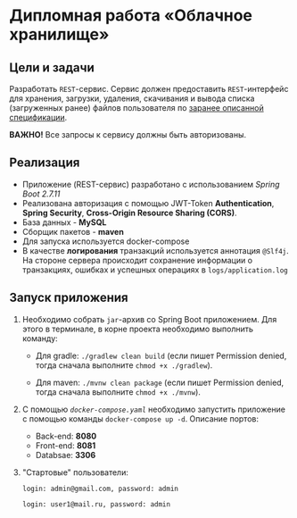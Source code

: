 # Дипломная работа «Облачное хранилище»
## Цели и задачи
Разработать `REST`-сервис. Сервис должен предоставить `REST`-интерфейс для хранения, загрузки, удаления, скачивания и вывода списка (загруженных ранее) файлов пользователя по [заранее описанной спецификации](https://github.com/netology-code/jd-homeworks/blob/master/diploma/CloudServiceSpecification.yaml).

**ВАЖНО!** Все запросы к сервису должны быть авторизованы.

## Реализация
- Приложение (REST-сервис) разработано с использованием *Spring Boot 2.7.11*
- Реализована авторизация с помощью JWT-Token **Authentication**, **Spring Security**, **Cross-Origin Resource Sharing (CORS)**.
- База данных - **MySQL**
- Сборщик пакетов - **maven**
- Для запуска используется docker-compose
- В качестве **логирования** транзакций используется аннотация `@Slf4j`. На стороне сервера происходит сохранение информации о транзакциях, ошибках и успешных операциях в `logs/application.log`

## Запуск приложения
1. Необходимо собрать `jar`-архив со Spring Boot приложением. Для этого в терминале, в корне проекта необходимо выполнить команду:

   - Для gradle: `./gradlew clean build` (если пишет Permission denied, тогда сначала выполните `chmod +x ./gradlew`).

   - Для maven: `./mvnw clean package` (если пишет Permission denied, тогда сначала выполните `chmod +x ./mvnw`).

2. С помощью *`docker-compose.yaml`* необходимо запустить приложение с помощью команды `docker-compose up -d`.
    Описание портов:

    - Back-end: **8080**
    - Front-end: **8081**
    - Databsae: **3306**


3. "Стартовые" пользователи:
   
   `login: admin@gmail.com, password: admin`

   `login: user1@mail.ru, password: admin`